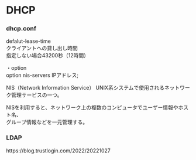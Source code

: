 <h1>DHCP</h1>

<h3>dhcp.conf</h3>

defalut-lease-time  
クライアントへの貸し出し時間  
指定しない場合43200秒（12時間）  

・option  
option nis-servers IPアドレス;  

NIS（Network Information Service）
UNIX系システムで使用されるネットワーク管理サービスの一つ。    
  
NISを利用すると、ネットワーク上の複数のコンピュータでユーザー情報やホスト名、  
グループ情報などを一元管理する。  

<h3>LDAP</h3>  
https://blog.trustlogin.com/2022/20221027


